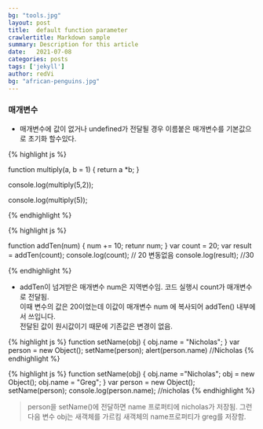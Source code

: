 ```yaml
---
bg: "tools.jpg"
layout: post
title:  default function parameter
crawlertitle: Markdown sample
summary: Description for this article
date:   2021-07-08
categories: posts
tags: ['jekyll']
author: redVi
bg: "african-penguins.jpg"
---
```


### 매개변수

- 매개변수에 값이 없거나 undefined가 전달될 경우 이름붙은 매개변수를 기본값으로 초기화 할수있다.

{% highlight js %}

function multiply(a, b = 1) {
  return a *b;
}

console.log(multiply(5,2));

console.log(multiply(5));

{% endhighlight %}


{% highlight js %}

function addTen(num) {
  num += 10;
  retunr num;
}
var count = 20;
var result = addTen(count);
console.log(count); // 20 변동없음
console.log(result); //30 

{% endhighlight %}

- addTen이 넘겨받은 매개변수 num은 지역변수임.
코드 실행시 count가 매개변수로 전달됨. <br/>
이때 변수의 값은 20이었는데 이값이 매개변수 num 에 복사되어 addTen() 내부에서 쓰입니다. <br/>
전달된 값이 원시값이기 때문에 기존값은 변경이 없음.

{% highlight js %}
function setName(obj) {
  obj.name = "Nicholas";
}
var person = new Object();
setName(person);
alert(person.name) //Nicholas
{% endhighlight %}



{% highlight js %}
function setName(obj) {
  obj.name ="Nicholas";
  obj = new Object();
  obj.name = "Greg";
}
var person = new Object();
setName(person);
console.log(person.name); //nicholas
{% endhighlight %}

>person을 setName()에 전달하면 name 프로퍼티에 nicholas가 저장됨.
그런다음 변수 obj는 새객체를 가르킴 새객체의 name프로퍼티가 greg를 저장함.

